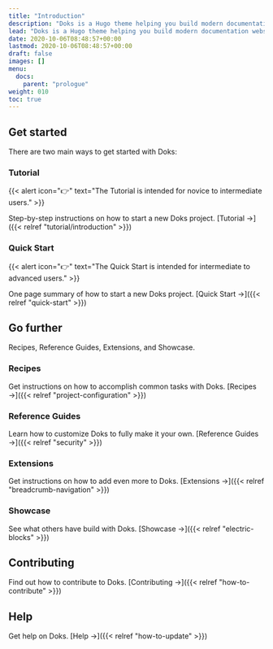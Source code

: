 ```yaml
---
title: "Introduction"
description: "Doks is a Hugo theme helping you build modern documentation websites that are secure, fast, and SEO-ready — by default."
lead: "Doks is a Hugo theme helping you build modern documentation websites that are secure, fast, and SEO-ready — by default."
date: 2020-10-06T08:48:57+00:00
lastmod: 2020-10-06T08:48:57+00:00
draft: false
images: []
menu:
  docs:
    parent: "prologue"
weight: 010
toc: true
---
```


## Get started

There are two main ways to get started with Doks:

### Tutorial

{{< alert icon="👉" text="The Tutorial is intended for novice to intermediate users." >}}

Step-by-step instructions on how to start a new Doks project. [Tutorial →]({{< relref "tutorial/introduction" >}})

### Quick Start

{{< alert icon="👉" text="The Quick Start is intended for intermediate to advanced users." >}}

One page summary of how to start a new Doks project. [Quick Start →]({{< relref "quick-start" >}})

## Go further

Recipes, Reference Guides, Extensions, and Showcase.

### Recipes

Get instructions on how to accomplish common tasks with Doks. [Recipes →]({{< relref "project-configuration" >}})

### Reference Guides

Learn how to customize Doks to fully make it your own. [Reference Guides →]({{< relref "security" >}})

### Extensions

Get instructions on how to add even more to Doks. [Extensions →]({{< relref "breadcrumb-navigation" >}})

### Showcase

See what others have build with Doks. [Showcase →]({{< relref "electric-blocks" >}})

## Contributing

Find out how to contribute to Doks. [Contributing →]({{< relref "how-to-contribute" >}})

## Help

Get help on Doks. [Help →]({{< relref "how-to-update" >}})
